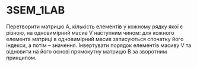 # 3SEM_1LAB
Перетворити матрицю A, кількість елементів у кожному рядку якої є різною, на
одновимірний масив V наступним чином: для кожного елемента матриці в
одновимірний масив записуються спочатку його індекси, а потім – значення.
Інвертувати порядок елементів масиву V та відновити на його основі прямокутну
матрицю B за зворотним принципом.
